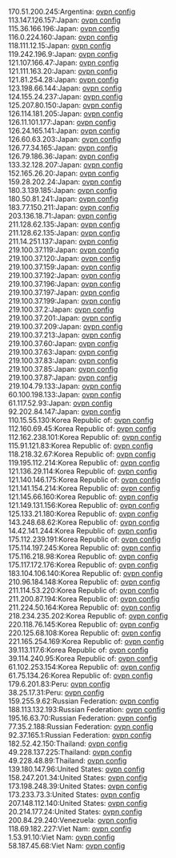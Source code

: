170.51.200.245:Argentina: [ovpn config](vpn/170_51_200_245.ovpn)  
113.147.126.157:Japan: [ovpn config](vpn/113_147_126_157.ovpn)  
115.36.166.196:Japan: [ovpn config](vpn/115_36_166_196.ovpn)  
116.0.224.160:Japan: [ovpn config](vpn/116_0_224_160.ovpn)  
118.111.12.15:Japan: [ovpn config](vpn/118_111_12_15.ovpn)  
119.242.196.9:Japan: [ovpn config](vpn/119_242_196_9.ovpn)  
121.107.166.47:Japan: [ovpn config](vpn/121_107_166_47.ovpn)  
121.111.163.20:Japan: [ovpn config](vpn/121_111_163_20.ovpn)  
121.81.254.28:Japan: [ovpn config](vpn/121_81_254_28.ovpn)  
123.198.66.144:Japan: [ovpn config](vpn/123_198_66_144.ovpn)  
124.155.24.237:Japan: [ovpn config](vpn/124_155_24_237.ovpn)  
125.207.80.150:Japan: [ovpn config](vpn/125_207_80_150.ovpn)  
126.114.181.205:Japan: [ovpn config](vpn/126_114_181_205.ovpn)  
126.11.101.177:Japan: [ovpn config](vpn/126_11_101_177.ovpn)  
126.24.165.141:Japan: [ovpn config](vpn/126_24_165_141.ovpn)  
126.60.63.203:Japan: [ovpn config](vpn/126_60_63_203.ovpn)  
126.77.34.165:Japan: [ovpn config](vpn/126_77_34_165.ovpn)  
126.79.186.36:Japan: [ovpn config](vpn/126_79_186_36.ovpn)  
133.32.128.207:Japan: [ovpn config](vpn/133_32_128_207.ovpn)  
152.165.26.20:Japan: [ovpn config](vpn/152_165_26_20.ovpn)  
159.28.202.24:Japan: [ovpn config](vpn/159_28_202_24.ovpn)  
180.3.139.185:Japan: [ovpn config](vpn/180_3_139_185.ovpn)  
180.50.81.241:Japan: [ovpn config](vpn/180_50_81_241.ovpn)  
183.77.150.211:Japan: [ovpn config](vpn/183_77_150_211.ovpn)  
203.136.18.71:Japan: [ovpn config](vpn/203_136_18_71.ovpn)  
211.128.62.135:Japan: [ovpn config](vpn/211_128_62_135.ovpn)  
211.128.62.135:Japan: [ovpn config](vpn/211_128_62_135.ovpn)  
211.14.251.137:Japan: [ovpn config](vpn/211_14_251_137.ovpn)  
219.100.37.119:Japan: [ovpn config](vpn/219_100_37_119.ovpn)  
219.100.37.120:Japan: [ovpn config](vpn/219_100_37_120.ovpn)  
219.100.37.159:Japan: [ovpn config](vpn/219_100_37_159.ovpn)  
219.100.37.192:Japan: [ovpn config](vpn/219_100_37_192.ovpn)  
219.100.37.196:Japan: [ovpn config](vpn/219_100_37_196.ovpn)  
219.100.37.197:Japan: [ovpn config](vpn/219_100_37_197.ovpn)  
219.100.37.199:Japan: [ovpn config](vpn/219_100_37_199.ovpn)  
219.100.37.2:Japan: [ovpn config](vpn/219_100_37_2.ovpn)  
219.100.37.201:Japan: [ovpn config](vpn/219_100_37_201.ovpn)  
219.100.37.209:Japan: [ovpn config](vpn/219_100_37_209.ovpn)  
219.100.37.213:Japan: [ovpn config](vpn/219_100_37_213.ovpn)  
219.100.37.60:Japan: [ovpn config](vpn/219_100_37_60.ovpn)  
219.100.37.63:Japan: [ovpn config](vpn/219_100_37_63.ovpn)  
219.100.37.83:Japan: [ovpn config](vpn/219_100_37_83.ovpn)  
219.100.37.85:Japan: [ovpn config](vpn/219_100_37_85.ovpn)  
219.100.37.87:Japan: [ovpn config](vpn/219_100_37_87.ovpn)  
219.104.79.133:Japan: [ovpn config](vpn/219_104_79_133.ovpn)  
60.100.198.133:Japan: [ovpn config](vpn/60_100_198_133.ovpn)  
61.117.52.93:Japan: [ovpn config](vpn/61_117_52_93.ovpn)  
92.202.84.147:Japan: [ovpn config](vpn/92_202_84_147.ovpn)  
110.15.55.130:Korea Republic of: [ovpn config](vpn/110_15_55_130.ovpn)  
112.160.69.45:Korea Republic of: [ovpn config](vpn/112_160_69_45.ovpn)  
112.162.238.101:Korea Republic of: [ovpn config](vpn/112_162_238_101.ovpn)  
115.91.121.83:Korea Republic of: [ovpn config](vpn/115_91_121_83.ovpn)  
118.218.32.67:Korea Republic of: [ovpn config](vpn/118_218_32_67.ovpn)  
119.195.112.214:Korea Republic of: [ovpn config](vpn/119_195_112_214.ovpn)  
121.136.29.114:Korea Republic of: [ovpn config](vpn/121_136_29_114.ovpn)  
121.140.146.175:Korea Republic of: [ovpn config](vpn/121_140_146_175.ovpn)  
121.141.154.214:Korea Republic of: [ovpn config](vpn/121_141_154_214.ovpn)  
121.145.66.160:Korea Republic of: [ovpn config](vpn/121_145_66_160.ovpn)  
121.149.131.156:Korea Republic of: [ovpn config](vpn/121_149_131_156.ovpn)  
125.133.21.180:Korea Republic of: [ovpn config](vpn/125_133_21_180.ovpn)  
143.248.68.62:Korea Republic of: [ovpn config](vpn/143_248_68_62.ovpn)  
14.42.141.244:Korea Republic of: [ovpn config](vpn/14_42_141_244.ovpn)  
175.112.239.191:Korea Republic of: [ovpn config](vpn/175_112_239_191.ovpn)  
175.114.197.245:Korea Republic of: [ovpn config](vpn/175_114_197_245.ovpn)  
175.116.218.98:Korea Republic of: [ovpn config](vpn/175_116_218_98.ovpn)  
175.117.172.176:Korea Republic of: [ovpn config](vpn/175_117_172_176.ovpn)  
183.104.106.140:Korea Republic of: [ovpn config](vpn/183_104_106_140.ovpn)  
210.96.184.148:Korea Republic of: [ovpn config](vpn/210_96_184_148.ovpn)  
211.114.53.220:Korea Republic of: [ovpn config](vpn/211_114_53_220.ovpn)  
211.200.87.194:Korea Republic of: [ovpn config](vpn/211_200_87_194.ovpn)  
211.224.50.164:Korea Republic of: [ovpn config](vpn/211_224_50_164.ovpn)  
218.234.235.202:Korea Republic of: [ovpn config](vpn/218_234_235_202.ovpn)  
220.118.76.145:Korea Republic of: [ovpn config](vpn/220_118_76_145.ovpn)  
220.125.68.108:Korea Republic of: [ovpn config](vpn/220_125_68_108.ovpn)  
221.165.254.169:Korea Republic of: [ovpn config](vpn/221_165_254_169.ovpn)  
39.113.117.6:Korea Republic of: [ovpn config](vpn/39_113_117_6.ovpn)  
39.114.240.95:Korea Republic of: [ovpn config](vpn/39_114_240_95.ovpn)  
61.102.253.154:Korea Republic of: [ovpn config](vpn/61_102_253_154.ovpn)  
61.75.134.26:Korea Republic of: [ovpn config](vpn/61_75_134_26.ovpn)  
179.6.201.83:Peru: [ovpn config](vpn/179_6_201_83.ovpn)  
38.25.17.31:Peru: [ovpn config](vpn/38_25_17_31.ovpn)  
159.255.9.62:Russian Federation: [ovpn config](vpn/159_255_9_62.ovpn)  
188.113.132.193:Russian Federation: [ovpn config](vpn/188_113_132_193.ovpn)  
195.16.63.70:Russian Federation: [ovpn config](vpn/195_16_63_70.ovpn)  
77.35.2.188:Russian Federation: [ovpn config](vpn/77_35_2_188.ovpn)  
92.37.165.1:Russian Federation: [ovpn config](vpn/92_37_165_1.ovpn)  
182.52.42.150:Thailand: [ovpn config](vpn/182_52_42_150.ovpn)  
49.228.137.225:Thailand: [ovpn config](vpn/49_228_137_225.ovpn)  
49.228.48.89:Thailand: [ovpn config](vpn/49_228_48_89.ovpn)  
139.180.147.96:United States: [ovpn config](vpn/139_180_147_96.ovpn)  
158.247.201.34:United States: [ovpn config](vpn/158_247_201_34.ovpn)  
173.198.248.39:United States: [ovpn config](vpn/173_198_248_39.ovpn)  
173.233.73.3:United States: [ovpn config](vpn/173_233_73_3.ovpn)  
207.148.112.140:United States: [ovpn config](vpn/207_148_112_140.ovpn)  
20.214.177.24:United States: [ovpn config](vpn/20_214_177_24.ovpn)  
200.84.29.240:Venezuela: [ovpn config](vpn/200_84_29_240.ovpn)  
118.69.182.227:Viet Nam: [ovpn config](vpn/118_69_182_227.ovpn)  
1.53.91.10:Viet Nam: [ovpn config](vpn/1_53_91_10.ovpn)  
58.187.45.68:Viet Nam: [ovpn config](vpn/58_187_45_68.ovpn)  
